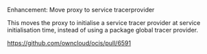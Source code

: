 Enhancement: Move proxy to service tracerprovider

This moves the proxy to initialise a service tracer provider at service initialisation time,
instead of using a package global tracer provider.

https://github.com/owncloud/ocis/pull/6591
